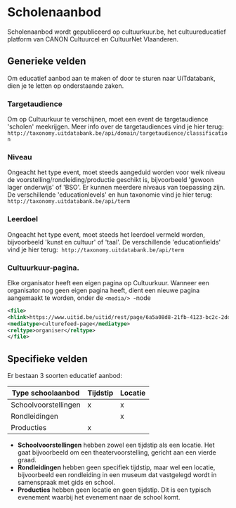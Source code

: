 ---
---

# Scholenaanbod

Scholenaanbod wordt gepubliceerd op cultuurkuur.be, het cultuureducatief platform van CANON Cultuurcel en CultuurNet Vlaanderen. 

## Generieke velden

Om educatief aanbod aan te maken of door te sturen naar UiTdatabank, dien je te letten op onderstaande zaken. 

### Targetaudience

Om op Cultuurkuur te verschijnen, moet een event de targetaudience 'scholen' meekrijgen. 
Meer info over de targetaudiences vind je hier terug: ```http://taxonomy.uitdatabank.be/api/domain/targetaudience/classification```

### Niveau

Ongeacht het type event, moet steeds aangeduid worden voor welk niveau de voorstelling/rondleiding/productie geschikt is, bijvoorbeeld 'gewoon lager onderwijs' of 'BSO'. Er kunnen meerdere niveaus van toepassing zijn. 
De verschillende 'educationlevels' en hun taxonomie vind je hier terug: ```http://taxonomy.uitdatabank.be/api/term```

### Leerdoel

Ongeacht het type event, moet steeds het leerdoel vermeld worden, bijvoorbeeld 'kunst en cultuur' of 'taal'.
De verschillende 'educationfields' vind je hier terug:  ```http://taxonomy.uitdatabank.be/api/term```

### Cultuurkuur-pagina.

Elke organisator heeft een eigen pagina op Cultuurkuur. Wanneer een organisator nog geen eigen pagina heeft, dient een nieuwe pagina aangemaakt te worden, onder de ```<media/> ```-node

~~~ xml
<file>
<hlink>https://www.uitid.be/uitid/rest/page/6a5a08d8-21fb-4123-bc2c-2dd39f16fb6d</hlink>
<mediatype>culturefeed-page</mediatype>
<reltype>organiser</reltype>
</file>
~~~


## Specifieke velden

Er bestaan 3 soorten educatief aanbod:

| Type schoolaanbod | Tijdstip | Locatie | 
| -- | -- | -- |
| Schoolvoorstellingen | x | x | 
| Rondleidingen |  | x | 
| Producties  | x |  | 

- **Schoolvoorstellingen** hebben zowel een tijdstip als een locatie. Het gaat bijvoorbeeld om een theatervoorstelling, gericht aan een vierde graad.
- **Rondleidingen** hebben geen specifiek tijdstip, maar wel een locatie, bijvoorbeeld een rondleiding in een museum dat vastgelegd wordt in samenspraak met gids en school.
- **Producties** hebben geen locatie en geen tijdstip. Dit is een typisch evenement waarbij het evenement naar de school komt. 
